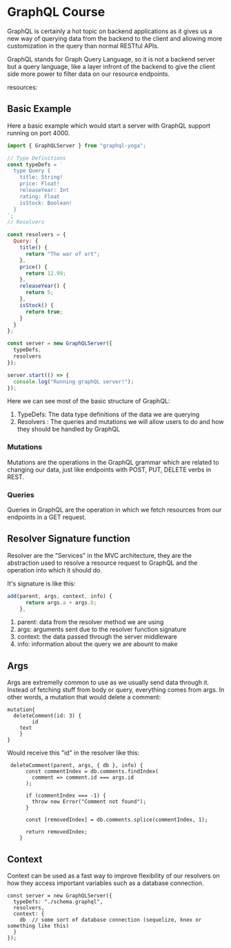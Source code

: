 # GraphQL Course

GraphQL is certainly a hot topic on backend applications as it gives us a new way of querying data from the backend to the client and allowing more customization in the query than normal RESTful APIs.

GraphQL stands for Graph Query Language, so it is not a backend server but a query language, like a layer infront of the backend to give the client side more power to filter data on our resource endpoints.

resources:

## Basic Example

Here a basic example which would start a server with GraphQL support running on port 4000.

```js
import { GraphQLServer } from "graphql-yoga";

// Type Definitions
const typeDefs = `
  type Query {
    title: String!
    price: Float!
    releaseYear: Int
    rating: Float
    isStock: Boolean!
  }
`;
// Resolvers

const resolvers = {
  Query: {
    title() {
      return "The war of art";
    },
    price() {
      return 12.99;
    },
    releaseYear() {
      return 5;
    },
    isStock() {
      return true;
    }
  }
};

const server = new GraphQLServer({
  typeDefs,
  resolvers
});

server.start(() => {
  console.log("Running graphQL server!");
});
```

Here we can see most of the basic structure of GraphQL:

1. TypeDefs: The data type definitions of the data we are querying
2. Resolvers : The queries and mutations we will allow users to do and how they should be handled by GraphQL

### Mutations

Mutations are the operations in the GraphQL grammar which are related to changing our data, just like endpoints with POST, PUT, DELETE verbs in REST.

### Queries

Queries in GraphQL are the operation in which we fetch resources from our endpoints in a GET request.

## Resolver Signature function

Resolver are the "Services" in the MVC architecture, they are the abstraction used to resolve a resource request to GraphQL and the operation into which it should do.

It's signature is like this:

```js
add(parent, args, context, info) {
      return args.a + args.b;
    },
```

1. parent: data from the resolver method we are using
2. args: arguments sent due to the resolver function signature
3. context: the data passed through the server middleware
4. info: information about the query we are abount to make

## Args

Args are extremelly common to use as we usually send data through it. Instead of fetching stuff from body or query, everything comes from args.
In other words, a mutation that would delete a comment:

```
mutation{
  deleteComment(id: 3) {
    	id
    text
	}
}
```

Would receive this "id" in the resolver like this:

```
 deleteComment(parent, args, { db }, info) {
      const commentIndex = db.comments.findIndex(
        comment => comment.id === args.id
      );

      if (commentIndex === -1) {
        throw new Error("Comment not found");
      }

      const [removedIndex] = db.comments.splice(commentIndex, 1);

      return removedIndex;
    }
```

## Context

Context can be used as a fast way to improve flexibility of our resolvers on how they access important variables such as a database connection.

```
const server = new GraphQLServer({
  typeDefs: "./schema.graphql",
  resolvers,
  context: {
    db  // some sort of database connection (sequelize, knex or something like this)
  }
});
```
